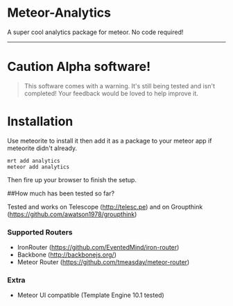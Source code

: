 Meteor-Analytics
================

A super cool analytics package for meteor. No code required!


-------

Caution Alpha software!
==
>This software comes with a warning. It's still being tested and isn't completed! Your feedback would be loved to help improve it.


Installation
===============

Use meteorite to install it then add it as a package to your meteor app if meteorite didn't already.

```
mrt add analytics
meteor add analytics
```

Then fire up your browser to finish the setup.

##How much has been tested so far?

Tested and works on Telescope (http://telesc.pe) and on Groupthink (https://github.com/awatson1978/groupthink)


### Supported Routers

 - IronRouter (https://github.com/EventedMind/iron-router)
 - Backbone (http://backbonejs.org/)
 - Meteor Router (https://github.com/tmeasday/meteor-router)
 
### Extra

 - Meteor UI compatible (Template Engine 10.1 tested)